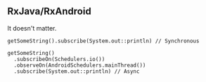 ## RxJava/RxAndroid

It doesn't matter.

```
getSomeString().subscribe(System.out::println) // Synchronous

getSomeString()
  .subscribeOn(Schedulers.io())
  .observeOn(AndroidSchedulers.mainThread())
  .subscribe(System.out::println) // Async
```
